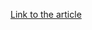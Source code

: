[Link to the article](https://appgate.com/blog/electric-company-ransomware-attack-calls-for-14-million-in-ransom)
